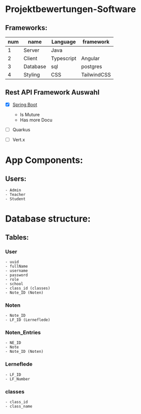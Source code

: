 # Projektbewertungen-Software


## Frameworks:

|num|name|Language|framework|
|-|-|-|-|
|1|Server|Java| |
|2|Client|Typescript|Angular|
|3|Database|sql|postgres|
|4|Styling|CSS|TailwindCSS|




## Rest API Framework Auswahl
- [x] [Spring Boot](https://medium.com/@ronaka2328/choosing-the-right-java-framework-for-rest-apis-a-comprehensive-guide-0816f2bfc89a)
    - Is Muture
    - Has more Docu
    
- [ ] Quarkus
- [ ] Vert.x



# App Components:

## Users:

    - Admin
    - Teacher
    - Student

# Database structure:

## Tables:

### User
    - uuid
    - fullName
    - username
    - password
    - role
    - school
    - class_id (classes)
    - Note_ID (Noten)

### Noten
    - Note_ID
    - LF_ID (Lerneflede)

### Noten_Entries
    - NE_ID
    - Note
    - Note_ID (Noten)

### Lerneflede
    - LF_ID
    - LF_Number

### classes
    - class_id
    - class_name










